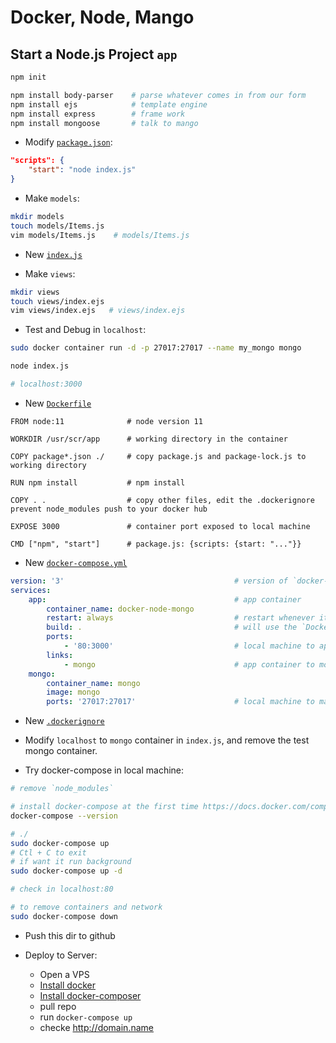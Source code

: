# Docker, Node, Mango

## Start a Node.js Project `app`

```bash
npm init

npm install body-parser    # parse whatever comes in from our form
npm install ejs            # template engine
npm install express        # frame work
npm install mongoose       # talk to mango
```

- Modify [`package.json`](package.json):

```json
"scripts": {
    "start": "node index.js"
}
```

- Make `models`:

```bash
mkdir models
touch models/Items.js
vim models/Items.js    # models/Items.js
```

- New [`index.js`](index.js)

- Make `views`:

```bash
mkdir views
touch views/index.ejs
vim views/index.ejs   # views/index.ejs
```

- Test and Debug in `localhost`:

```bash
sudo docker container run -d -p 27017:27017 --name my_mongo mongo

node index.js

# localhost:3000
```

- New [`Dockerfile`](Dockerfile)

```note
FROM node:11              # node version 11

WORKDIR /usr/scr/app      # working directory in the container

COPY package*.json ./     # copy package.js and package-lock.js to working directory

RUN npm install           # npm install

COPY . .                  # copy other files, edit the .dockerignore prevent node_modules push to your docker hub

EXPOSE 3000               # container port exposed to local machine

CMD ["npm", "start"]      # package.js: {scripts: {start: "..."}}
```

- New [`docker-compose.yml`](docker-compose.yml)

```yml
version: '3'                                      # version of `docker-compose`
services:
    app:                                          # app container
        container_name: docker-node-mongo
        restart: always                           # restart whenever it fails
        build: .                                  # will use the `Dockerfile` in the same dir to build container
        ports:
            - '80:3000'                           # local machine to app container
        links:
            - mongo                               # app container to mongo container
    mongo:
        container_name: mongo
        image: mongo
        ports: '27017:27017'                      # local machine to mango container
```

- New [`.dockerignore`](.dockerignore)

- Modify `localhost` to `mongo` container in `index.js`, and remove the test mongo container.

- Try docker-compose in local machine:

```bash
# remove `node_modules`

# install docker-compose at the first time https://docs.docker.com/compose/install/
docker-compose --version

# ./
sudo docker-compose up
# Ctl + C to exit
# if want it run background
sudo docker-compose up -d

# check in localhost:80

# to remove containers and network
sudo docker-compose down
```

- Push this dir to github

- Deploy to Server:

    - Open a VPS
    - [Install docker](https://hub.docker.com/search?q=&type=edition&offering=community&sort=updated_at&order=desc)
    - [Install docker-composer](https://docs.docker.com/compose/install/)
    - pull repo
    - run `docker-compose up`
    - checke http://domain.name
